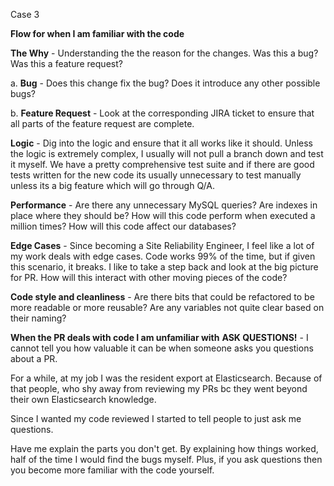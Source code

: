 Case 3

**Flow for when I am familiar with the code**

**The Why** - Understanding the the reason for the changes. Was this a bug? Was this a feature request?

a. **Bug** - Does this change fix the bug? Does it introduce any other possible bugs?

b. **Feature Request** - Look at the corresponding JIRA ticket to ensure that all parts of the feature request are complete.

**Logic** - Dig into the logic and ensure that it all works like it should. Unless the logic is extremely complex, I usually will not pull a branch down and test it myself. We have a pretty comprehensive test suite and if there are good tests written for the new code its usually unnecessary to test manually unless its a big feature which will go through Q/A.

**Performance** - Are there any unnecessary MySQL queries? Are indexes in place where they should be? How will this code perform when executed a million times? How will this code affect our databases?

**Edge Cases** - Since becoming a Site Reliability Engineer, I feel like a lot of my work deals with edge cases. Code works 99% of the time, but if given this scenario, it breaks. I like to take a step back and look at the big picture for PR. How will this interact with other moving pieces of the code?

**Code style and cleanliness** - Are there bits that could be refactored to be more readable or more reusable? Are any variables not quite clear based on their naming?

**When the PR deals with code I am unfamiliar with**
**ASK QUESTIONS!** - I cannot tell you how valuable it can be when someone asks you questions about a PR.

For a while, at my job I was the resident export at Elasticsearch.
Because of that people, who shy away from reviewing my PRs bc they went beyond their own Elasticsearch knowledge.

Since I wanted my code reviewed I started to tell people to just ask me questions.

Have me explain the parts you don't get. By explaining how things worked, half of the time I would find the bugs myself. Plus, if you ask questions then you become more familiar with the code yourself.
